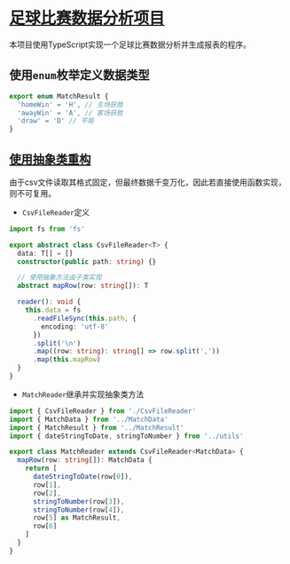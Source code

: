 # [足球比赛数据分析项目](https://app.diagrams.net/#G1YCZSfX5uE4HKyNalN04_HFZOkBehl488)

本项目使用TypeScript实现一个足球比赛数据分析并生成报表的程序。

## 使用`enum`枚举定义数据类型

```typescript
export enum MatchResult {
  'homeWin' = 'H', // 主场获胜
  'awayWin' = 'A', // 客场获胜
  'draw' = 'D' // 平局
}
```

## [使用抽象类重构](https://app.diagrams.net/#G1YCZSfX5uE4HKyNalN04_HFZOkBehl488)

由于csv文件读取其格式固定，但最终数据千变万化，因此若直接使用函数实现，则不可复用。

- `CsvFileReader`定义
  
```typescript
import fs from 'fs'

export abstract class CsvFileReader<T> {
  data: T[] = []
  constructor(public path: string) {}

  // 使用抽象方法由子类实现
  abstract mapRow(row: string[]): T

  reader(): void {
    this.data = fs
      .readFileSync(this.path, {
        encoding: 'utf-8'
      })
      .split('\n')
      .map((row: string): string[] => row.split(','))
      .map(this.mapRow)
  }
}
```

- `MatchReader`继承并实现抽象类方法

```typescript
import { CsvFileReader } from './CsvFileReader'
import { MatchData } from '../MatchData'
import { MatchResult } from '../MatchResult'
import { dateStringToDate, stringToNumber } from '../utils'

export class MatchReader extends CsvFileReader<MatchData> {
  mapRow(row: string[]): MatchData {
    return [
      dateStringToDate(row[0]),
      row[1],
      row[2],
      stringToNumber(row[3]),
      stringToNumber(row[4]),
      row[5] as MatchResult,
      row[6]
    ]
  }
}
```